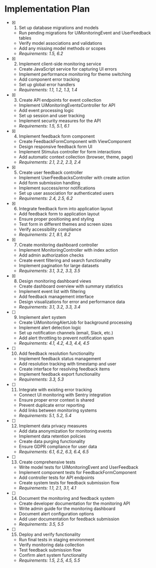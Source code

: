 # Implementation Plan

- [x] 1. Set up database migrations and models
  - Run pending migrations for UiMonitoringEvent and UserFeedback tables
  - Verify model associations and validations
  - Add any missing model methods or scopes
  - _Requirements: 1.5, 6.2_

- [x] 2. Implement client-side monitoring service
  - Create JavaScript service for capturing UI errors
  - Implement performance monitoring for theme switching
  - Add component error tracking
  - Set up global error handlers
  - _Requirements: 1.1, 1.2, 1.3, 1.4_

- [x] 3. Create API endpoints for event collection
  - Implement UiMonitoringEventsController for API
  - Add event processing logic
  - Set up session and user tracking
  - Implement security measures for the API
  - _Requirements: 1.5, 5.1, 6.1_

- [x] 4. Implement feedback form component
  - Create FeedbackFormComponent with ViewComponent
  - Design responsive feedback form UI
  - Implement Stimulus controller for form interactions
  - Add automatic context collection (browser, theme, page)
  - _Requirements: 2.1, 2.2, 2.3, 2.4_

- [x] 5. Create user feedback controller
  - Implement UserFeedbacksController with create action
  - Add form submission handling
  - Implement success/error notifications
  - Set up user association for authenticated users
  - _Requirements: 2.4, 2.5, 6.2_

- [x] 6. Integrate feedback form into application layout
  - Add feedback form to application layout
  - Ensure proper positioning and styling
  - Test form in different themes and screen sizes
  - Verify accessibility compliance
  - _Requirements: 2.1, 8.1, 8.2_

- [x] 7. Create monitoring dashboard controller
  - Implement MonitoringController with index action
  - Add admin authorization checks
  - Create event filtering and search functionality
  - Implement pagination for large datasets
  - _Requirements: 3.1, 3.2, 3.3, 3.5_

- [x] 8. Design monitoring dashboard views
  - Create dashboard overview with summary statistics
  - Implement event list with filtering
  - Add feedback management interface
  - Design visualizations for error and performance data
  - _Requirements: 3.1, 3.2, 3.3, 3.4_

- [ ] 9. Implement alert system
  - Create UiMonitoringAlertJob for background processing
  - Implement alert detection logic
  - Set up notification channels (email, Slack, etc.)
  - Add alert throttling to prevent notification spam
  - _Requirements: 4.1, 4.2, 4.3, 4.4, 4.5_

- [ ] 10. Add feedback resolution functionality
  - Implement feedback status management
  - Add resolution tracking with timestamp and user
  - Create interface for resolving feedback items
  - Implement feedback export functionality
  - _Requirements: 3.3, 5.3_

- [ ] 11. Integrate with existing error tracking
  - Connect UI monitoring with Sentry integration
  - Ensure proper error context is shared
  - Prevent duplicate error reporting
  - Add links between monitoring systems
  - _Requirements: 5.1, 5.2, 5.4_

- [ ] 12. Implement data privacy measures
  - Add data anonymization for monitoring events
  - Implement data retention policies
  - Create data purging functionality
  - Ensure GDPR compliance for user data
  - _Requirements: 6.1, 6.2, 6.3, 6.4, 6.5_

- [ ] 13. Create comprehensive tests
  - Write model tests for UiMonitoringEvent and UserFeedback
  - Implement component tests for FeedbackFormComponent
  - Add controller tests for API endpoints
  - Create system tests for feedback submission flow
  - _Requirements: 1.1, 2.1, 3.1, 4.1_

- [ ] 14. Document the monitoring and feedback system
  - Create developer documentation for the monitoring API
  - Write admin guide for the monitoring dashboard
  - Document alert configuration options
  - Add user documentation for feedback submission
  - _Requirements: 3.5, 5.5_

- [ ] 15. Deploy and verify functionality
  - Run final tests in staging environment
  - Verify monitoring data collection
  - Test feedback submission flow
  - Confirm alert system functionality
  - _Requirements: 1.5, 2.5, 4.5, 5.5_